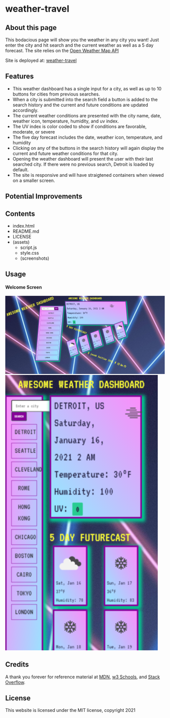 # weather-travel

## About this page

This bodacious page will show you the weather in any city you want! Just enter the city and hit search and the current weather as well as a 5 day forecast. The site relies on the [Open Weather Map API](https://openweathermap.org/)

Site is deployed at: [weather-travel](http://www.jacobaf.com/weather-travel/)

## Features

- This weather dashboard has a single input for a city, as well as up to 10 buttons for cities from previous searches.
- When a city is submitted into the search field a button is added to the search history and the current and future conditions are updated accordingly.
- The current weather conditions are presented with the city name, date, weather icon, temperature, humidity, and uv index.
- The UV index is color coded to show if conditions are favorable, moderate, or severe
- The five day forecast includes the date, weather icon, temperature, and humidity
- Clicking on any of the buttons in the search history will again display the current and future weather conditions for that city.
- Opening the weather dashboard will present the user with their last searched city. If there were no previous search, Detroit is loaded by default.
- The site is responsive and will have straigtened containers when viewed on a smaller screen.

## Potential Improvements

## Contents

- index.html
- README.md
- LICENSE
- (assets)
  - script.js
  - style.css
  - (screenshots)

## Usage

#### Welcome Screen

![Screenshot](./assets/full-size.png)
![Screenshot](./assets/collapsed.png)

## Credits

A thank you forever for reference material at [MDN](https://developer.mozilla.org/en-US/), [w3 Schools](http://w3schools.com), and [Stack Overflow](https://stackoverflow.com/).

## License

This website is licensed under the MIT license, copyright 2021
